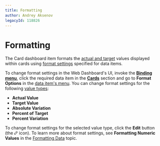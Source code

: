 ```yaml
---
title: Formatting
author: Andrey Aksenov
legacyId: 118826
---
```

# Formatting
The Card dashboard item formats the [actual and target](providing-data.md) values displayed within cards using [format settings](../../data-shaping/formatting-data.md) specified for data items.

To change format settings in the Web Dashboard's UI, invoke the **[Binding menu](../../ui-elements/dashboard-item-menu.md)**, click the required data item in the **[Cards](providing-data.md)** section and go to **Format Options** in the [data item's menu](../../ui-elements/data-item-menu.md).
You can change format settings for the following [value types](layout.md):
* **Actual Value**
* **Target Value**
* **Absolute Variation**
* **Percent of Target**
* **Percent Variation**

To change format settings for the selected value type, click the **Edit** button (the ![wdd-icon-edit-collection-value-item](../../../../images/img126050.png) icon).
To learn more about format settings, see **Formatting Numeric Values** in the [Formatting Data](../../data-shaping/formatting-data.md) topic.